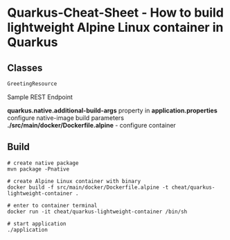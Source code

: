 # Quarkus-Cheat-Sheet - How to build lightweight Alpine Linux container in Quarkus

## Classes

``` java
GreetingResource
```
Sample REST Endpoint

**quarkus.native.additional-build-args** property in **application.properties** configure native-image build parameters\
**./src/main/docker/Dockerfile.alpine** - configure container




## Build

``` 
# create native package
mvn package -Pnative

# create Alpine Linux container with binary
docker build -f src/main/docker/Dockerfile.alpine -t cheat/quarkus-lightweight-container .

# enter to container terminal
docker run -it cheat/quarkus-lightweight-container /bin/sh

# start application
./application

```

